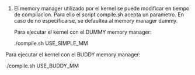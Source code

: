 1. El memory manager utilizado por el kernel se puede modificar en tiempo de compilacion. Para ello el script compile.sh acepta
   un parametro. En caso de no especificarse, se defaultea al memory manager dummy.

   Para ejecutar el kernel con el DUMMY memory manager:

   ./compile.sh USE_SIMPLE_MM

  Para ejecutar el kernel con el BUDDY memory manager:

  ./compile.sh USE_BUDDY_MM
